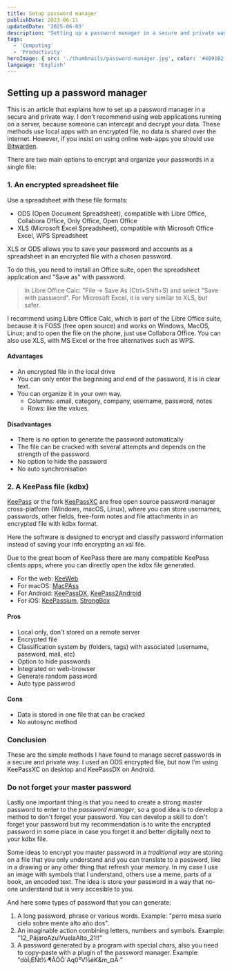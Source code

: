 ```yaml
---
title: Setup password manager
publishDate: 2023-06-11
updatedDate: '2025-06-03'
description: 'Setting up a password manager in a secure and private way'
tags:
  - 'Computing'
  - 'Productivity'
heroImage: { src: './thumbnails/password-manager.jpg', color: '#4891B2' }
language: 'English'
---
```


## Setting up a password manager

This is an article that explains how to set up a password manager in a secure and private way. I don't recommend using web applications running on a server, because someone can intercept and decrypt your data. These methods use local apps with an encrypted file, no data is shared over the internet. However, if you insist on using online web-apps you should use [Bitwarden](https://bitwarden.com/).

There are two main options to encrypt and organize your passwords in a single file:

### 1. An encrypted spreadsheet file

Use a spreadsheet with these file formats:

- ODS (Open Document Spreadsheet), compatible with Libre Office, Collabora Office, Only Office, Open Office
- XLS (Microsoft Excel Spreadsheet), compatible with Microsoft Office Excel, WPS Spreadsheet

XLS or ODS allows you to save your password and accounts as a spreadsheet in an encrypted file with a chosen password.

To do this, you need to install an Office suite, open the spreadsheet application and "Save as" with password.

> In Libre Office Calc: "File -> Save As (Ctrl+Shift+S) and select "Save with password".
> For Microsoft Excel, it is very similar to XLS, but safer.

I recommend using Libre Office Calc, which is part of the Libre Office suite, because it is FOSS (free open source) and works on Windows, MacOS, Linux; and to open the file on the phone, just use Collabora Office. You can also use XLS, with MS Excel or the free alternatives such as WPS.

#### Advantages

- An encrypted file in the local drive
- You can only enter the beginning and end of the password, it is in clear text.
- You can organize it in your own way.
   	- Columns: email, category, company, username, password, notes
   	- Rows: like the values.

#### Disadvantages

- There is no option to generate the password automatically
- The file can be cracked with several attempts and depends on the strength of the password.
- No option to hide the password
- No auto synchronisation

### 2. A KeePass file (kdbx)

[KeePass](https://keepass.info/) or the fork [KeePassXC](https://keepassxc.org/) are free open source password manager cross-platform (Windows, macOS, Linux), where you can store usernames, passwords, other fields, free-form notes and file attachments in an encrypted file with kdbx format.

Here the software is designed to encrypt and classify password information instead of saving your info encrypting an xsl file.

Due to the great boom of KeePass there are many compatible KeePass clients apps, where you can directly open the kdbx file generated.

- For the web: [KeeWeb](https://github.com/keeweb/keeweb/releases/)
- For macOS: [MacPAss](https://github.com/MacPass/MacPass/releases)
- For Android: [KeePassDX](https://www.keepassdx.com/), [KeePass2Android](https://github.com/PhilippC/keepass2android/releases)
- For iOS: [KeePassium](https://keepassium.com/), [StrongBox](https://strongboxsafe.com/)

#### Pros

- Local only, don't stored on a remote server
- Encrypted file
- Classification system by (folders, tags) with associated (username, password, mail, etc)
- Option to hide passwords
- Integrated on web-browser
- Generate random password
- Auto type passwrod

#### Cons

- Data is stored in one file that can be cracked
- No autosync method

### Conclusion

These are the simple methods I have found to manage secret passwords in a secure and private way. I used an ODS encrypted file, but now I'm using KeePassXC on desktop and KeePassDX on Android.

### Do not forget your master password

Lastly one important thing is that you need to create a strong master password to enter to the *password manager*, so a good idea is to develop a method to don't forget your password. You can develop a skill to don't forget your password but my recommendation is to write the encrypted password in some place in case you forget it and better digitally next to your kdbx file.

Some ideas to encrypt you master password in a *traditional way* are  storing on a file that you only understand and you can translate to a password, like in a drawing or any other thing that refresh your memory. In my case I use an image with symbols that I understand, others use a meme, parts of a book, an encoded text. The idea is store your password in a way that no-one understand but is very accesible to you.

And here some types of password that you can generate:

1. A long password, phrase or various words. Example: "perro mesa suelo cielo sobre mente alto año dos".
2. An imaginable action combining letters, numbers and symbols. Example: "12_PájaroAzulVuelaAlto_21!!"
3. A password generated by a program with special chars, also you need to copy-paste with a plugin of the password manager. Example: "dòÏ¡EÑt½·¶ÃÖÔ`Aq0²V½éK&m_¤Ã·"
